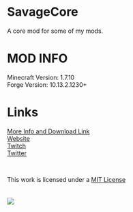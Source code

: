 SavageCore
==========

A core mod for some of my mods.

MOD INFO
========
Minecraft Version: 1.7.10  
Forge Version: 10.13.2.1230+  

Links
======
[More Info and Download Link](https://savageboy74.tv/mods/savagecore)  
[Website](https://savageboy74.tv/)  
[Twitch](http://www.twitch.tv/savageboy74/)  
[Twitter](https://twitter.com/savageboy74)  

<br>


This work is licensed under a <a rel="license" href="http://opensource.org/licenses/MIT" target="_blank">MIT License</a>  
<br>
<br>
<a rel="license" href="http://opensource.org/licenses/MIT" target="_blank"> <img src="http://epe.si/sites/default/files/pictures/osi.png"/></a>  
<br>  
